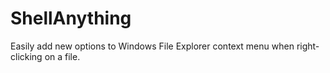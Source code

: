 # ShellAnything
Easily add new options to Windows File Explorer context menu when right-clicking on a file. 
